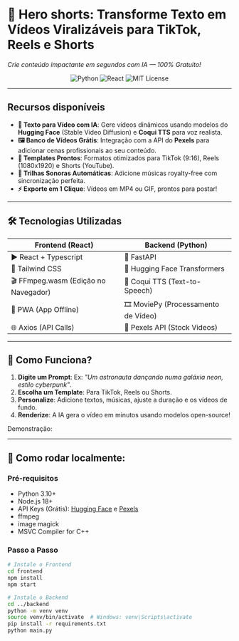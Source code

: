 # 🚀 Hero shorts: **Transforme Texto em Vídeos Viralizáveis para TikTok, Reels e Shorts**  
*Crie conteúdo impactante em segundos com IA — 100% Gratuito!*

<div align="center">
  <img src="https://img.shields.io/badge/Python-3.10%2B-blue?logo=python" alt="Python">
  <img src="https://img.shields.io/badge/React-18%2B-61DAFB?logo=react" alt="React">
  <img src="https://img.shields.io/badge/License-MIT-green" alt="MIT License">
</div>

---

## **Recursos disponíveis**  
- **🎥 Texto para Vídeo com IA**: Gere vídeos dinâmicos usando modelos do **Hugging Face** (Stable Video Diffusion) e **Coqui TTS** para voz realista.  
- **🖼️ Banco de Vídeos Grátis**: Integração com a API do **Pexels** para adicionar cenas profissionais ao seu conteúdo.  
- **📱 Templates Prontos**: Formatos otimizados para TikTok (9:16), Reels (1080x1920) e Shorts (YouTube).  
- **🎵 Trilhas Sonoras Automáticas**: Adicione músicas royalty-free com sincronização perfeita.  
- **⚡ Exporte em 1 Clique**: Vídeos em MP4 ou GIF, prontos para postar!  

---

## 🛠️ **Tecnologias Utilizadas**  
| **Frontend** (React)          | **Backend** (Python)           |  
|-------------------------------|---------------------------------|  
| ▶️ React + Typescript               | 🐍 FastAPI                     |  
| 🎨 Tailwind CSS               | 🤗 Hugging Face Transformers   |  
| 🎬 FFmpeg.wasm (Edição no Navegador) | 🐸 Coqui TTS (Text-to-Speech) |  
| 📱 PWA (App Offline)          | 🎞️ MoviePy (Processamento de Vídeo) |  
| 🌐 Axios (API Calls)          | 📸 Pexels API (Stock Videos)   |  

---

## 🎥 **Como Funciona?**  
1. **Digite um Prompt**: Ex: *"Um astronauta dançando numa galáxia neon, estilo cyberpunk"*.  
2. **Escolha um Template**: Para TikTok, Reels ou Shorts.  
3. **Personalize**: Adicione textos, músicas, ajuste a duração e os vídeos de fundo.
4. **Renderize**: A IA gera o vídeo em minutos usando modelos open-source!  

Demonstração: 

---

## 🚀 **Como rodar localmente:**  

### **Pré-requisitos**  
- Python 3.10+  
- Node.js 18+  
- API Keys (Grátis): [Hugging Face](https://huggingface.co/settings/tokens) e [Pexels](https://www.pexels.com/api/)
- ffmpeg
- image magick
- MSVC Compiler for C++

### **Passo a Passo**  
```bash
# Instale o Frontend
cd frontend
npm install
npm start

# Instale o Backend
cd ../backend
python -m venv venv
source venv/bin/activate  # Windows: venv\Scripts\activate
pip install -r requirements.txt
python main.py